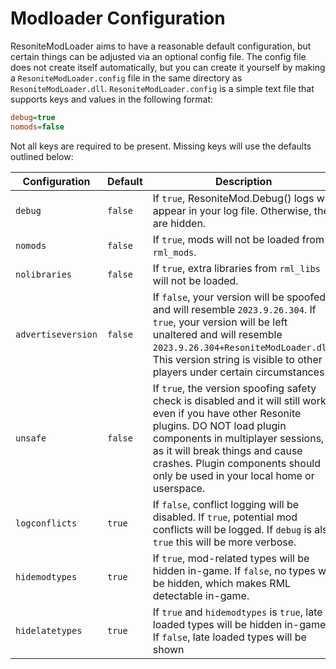# Modloader Configuration

ResoniteModLoader aims to have a reasonable default configuration, but certain things can be adjusted via an optional config file. The config file does not create itself automatically, but you can create it yourself by making a `ResoniteModLoader.config` file in the same directory as `ResoniteModLoader.dll`. `ResoniteModLoader.config` is a simple text file that supports keys and values in the following format:

```ini
debug=true
nomods=false
```

Not all keys are required to be present. Missing keys will use the defaults outlined below:

| Configuration      | Default | Description |
| ------------------ | ------- | ----------- |
| `debug`            | `false` | If `true`, ResoniteMod.Debug() logs will appear in your log file. Otherwise, they are hidden. |
| `nomods`           | `false` | If `true`, mods will not be loaded from `rml_mods`. |
| `nolibraries`      | `false` | If `true`, extra libraries from `rml_libs` will not be loaded. |
| `advertiseversion` | `false` | If `false`, your version will be spoofed and will resemble `2023.9.26.304`. If `true`, your version will be left unaltered and will resemble `2023.9.26.304+ResoniteModLoader.dll`. This version string is visible to other players under certain circumstances. |
| `unsafe`           | `false` | If `true`, the version spoofing safety check is disabled and it will still work even if you have other Resonite plugins. DO NOT load plugin components in multiplayer sessions, as it will break things and cause crashes. Plugin components should only be used in your local home or userspace. |
| `logconflicts`     | `true`  | If `false`, conflict logging will be disabled. If `true`, potential mod conflicts will be logged. If `debug` is also `true` this will be more verbose. |
| `hidemodtypes`     | `true`  | If `true`, mod-related types will be hidden in-game. If `false`, no types will be hidden, which makes RML detectable in-game. |
| `hidelatetypes`    | `true`  | If `true` and `hidemodtypes` is `true`, late loaded types will be hidden in-game. If `false`, late loaded types will be shown |